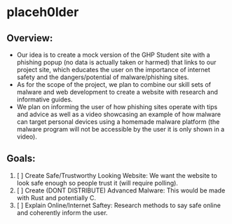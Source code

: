 # placeh0lder

## Overview:

- Our idea is to create a mock version of the GHP Student site with a phishing popup (no data is actually taken or harmed) that links to our project site, which educates the user on the importance of internet safety and the dangers/potential of malware/phishing sites.
- As for the scope of the project, we plan to combine our skill sets of malware and web development to create a website with research and informative guides.
- We plan on informing the user of how phishing sites operate with tips and advice as well as a video showcasing an example of how malware can target personal devices using a homemade malware platform (the malware program will not be accessible by the user it is only shown in a video).


## Goals:
1. [ ] Create Safe/Trustworthy Looking Website: We want the website to look safe enough so people trust it (will require polling).
2. [ ] Create (DONT DISTRIBUTE) Advanced Malware: This would be made with Rust and potentially C.
3. [ ] Explain Online/Internet Saftey: Research methods to say safe online and coherently inform the user.
